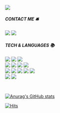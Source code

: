 <img src="https://capsule-render.vercel.app/api?type=soft&color=auto&height=150&section=header&text=Minju%20Kim&fontSize=90&animation=twinkling" />


##### CONTACT ME 🛎️


<a href="mailto:dooroojoo@kakao.com" target="_blank"><img src="https://img.shields.io/badge/KakaoMail-FFCD00?style=flat-square&logo=KakaoTalk&logoColor=white"/></a>
<a href="https://velog.io/@dooroojoo" target="_blank"><img src="https://img.shields.io/badge/Velog-20C997?style=flat-square&logo=Velog&logoColor=white&link=https://velog.io/@dooroojoo"/></a>


##### TECH & LANGUAGES 📚

<img src="https://img.shields.io/badge/-Java-%23007396?style=flat-square&logo=OpenJDK&logoColor=white"/> <img src="https://img.shields.io/badge/-Oracle-%23F80000?style=flat-square&logo=Oracle&logoColor=white"/> <img src="https://img.shields.io/badge/-MySQL-4479A1?style=flat-square&logo=MySQL&logoColor=white"/> <br>
<img src="https://img.shields.io/badge/Spring-6DB33F?style=flat-square&logo=Spring&logoColor=white"/> 
<img src="https://img.shields.io/badge/Eclipse-2C2255?style=flat-square&amp;logo=Eclipse IDE&amp;logoColor=white"/>
<img src="https://img.shields.io/badge/IntelliJ-00000?style=flat-square&amp;logo=IntelliJ IDEA&amp;logoColor=white"/>
<img src="https://img.shields.io/badge/VSCODE-007ACC?style=flat-square&amp;logo=Visual Studio Code&amp;logoColor=white"/><br>
<img src="https://img.shields.io/badge/-HTML5-%23E34F26?style=flat-square&logo=HTML5&logoColor=white"/> <img src="https://img.shields.io/badge/-CSS3-%231572B6?style=flat-square&logo=CSS3&logoColor=white"/>
<img src="https://img.shields.io/badge/-JavaScript-%23F7DF1E?style=flat-square&logo=JavaScript&logoColor=white"/>
<img src="https://img.shields.io/badge/-jQuery-%0769AD?style=flat-square&logo=jQuery&logoColor=white"/> <img src="https://img.shields.io/badge/-React-007ACC?style=flat-square&logo=React&logoColor=white"/>
<br>
<img src="https://img.shields.io/badge/-GitHub-181717?style=flat-square&logo=GitHub&logoColor=white"/> <img src="https://img.shields.io/badge/-Figma-F24E1E?style=flat-square&logo=Figma&logoColor=white"/>

<br>

[![Anurag's GitHub stats](https://github-readme-stats.vercel.app/api?username=dooroojoo&count_private=true&theme=dark&show_icons=true)](https://github.com/anuraghazra/github-readme-stats)

  
  [![Hits](https://hits.seeyoufarm.com/api/count/incr/badge.svg?url=https%3A%2F%2Fgithub.com%2Fgjbae1212%2Fhit-counter&count_bg=%234F4F4F&title_bg=%234695B2&icon=&icon_color=%23E7E7E7&title=hits&edge_flat=true)](https://hits.seeyoufarm.com)

  
